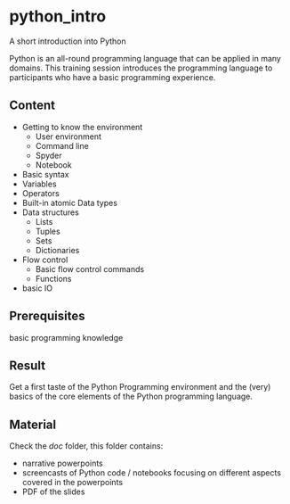 # python_intro
A short introduction into Python

Python is an all-round programming language that can be applied in many domains. 
This training session introduces the programming language to participants who have a basic programming experience. 

## Content

- Getting to know the environment
   - User environment
   - Command line
   - Spyder
   - Notebook
- Basic syntax 
- Variables
- Operators 
- Built-in atomic Data types
- Data structures
   - Lists 
   - Tuples 
   - Sets 
   - Dictionaries
- Flow control
   - Basic flow control commands
   - Functions
- basic IO

## Prerequisites

basic programming knowledge

## Result

Get a first taste of the Python Programming environment and the (very) basics of the core elements of the Python programming language.

## Material

Check the *doc* folder, this folder contains:
- narrative powerpoints
- screencasts of Python code / notebooks  focusing on different aspects covered in the powerpoints
- PDF of the slides
